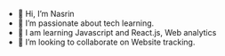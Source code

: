 - 👋 Hi, I’m Nasrin
- 👀 I’m passionate about tech learning.
- 🌱 I am learning Javascript and React.js, Web analytics
- 💞️ I’m looking to collaborate on Website tracking.


<!---
dev-nasreen/dev-nasreen is a ✨ special ✨ repository because its `README.md` (this file) appears on your GitHub profile.
You can click the Preview link to take a look at your changes.
--->
